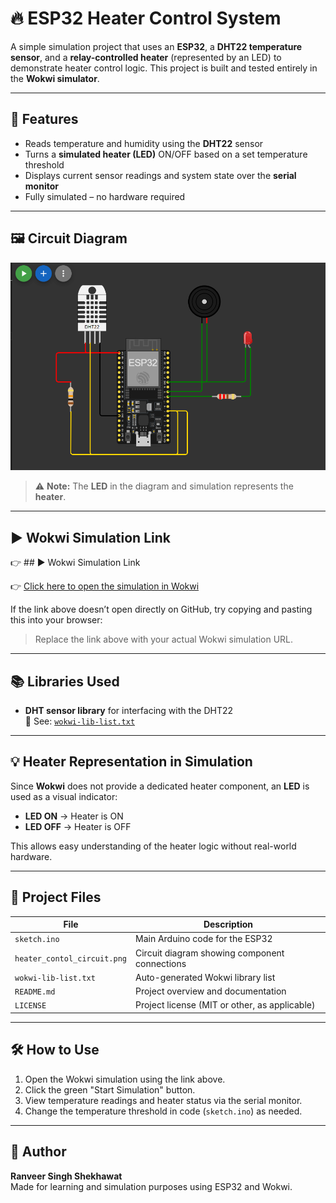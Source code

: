 # 🔥 ESP32 Heater Control System

A simple simulation project that uses an **ESP32**, a **DHT22 temperature sensor**, and a **relay-controlled heater** (represented by an LED) to demonstrate heater control logic. This project is built and tested entirely in the **Wokwi simulator**.

---

## 🧠 Features

- Reads temperature and humidity using the **DHT22** sensor
- Turns a **simulated heater (LED)** ON/OFF based on a set temperature threshold
- Displays current sensor readings and system state over the **serial monitor**
- Fully simulated – no hardware required

---

## 🖼️ Circuit Diagram

![Circuit Diagram](./heater_contol_circuit.png)

> ⚠️ **Note:** The **LED** in the diagram and simulation represents the **heater**.

---

## ▶️ Wokwi Simulation Link

👉 ## ▶️ Wokwi Simulation Link

👉 [Click here to open the simulation in Wokwi](https://wokwi.com/projects/438153436114816001)

If the link above doesn’t open directly on GitHub, try copying and pasting this into your browser:


> Replace the link above with your actual Wokwi simulation URL.

---

## 📚 Libraries Used

- **DHT sensor library** for interfacing with the DHT22  
  📄 See: [`wokwi-lib-list.txt`](./wokwi-lib-list.txt)

---

## 💡 Heater Representation in Simulation

Since **Wokwi** does not provide a dedicated heater component, an **LED** is used as a visual indicator:

- **LED ON** → Heater is ON
- **LED OFF** → Heater is OFF

This allows easy understanding of the heater logic without real-world hardware.

---

## 📂 Project Files

| File                     | Description                                   |
|--------------------------|-----------------------------------------------|
| `sketch.ino`             | Main Arduino code for the ESP32               |
| `heater_contol_circuit.png` | Circuit diagram showing component connections |
| `wokwi-lib-list.txt`     | Auto-generated Wokwi library list             |
| `README.md`              | Project overview and documentation            |
| `LICENSE`                | Project license (MIT or other, as applicable) |

---

## 🛠️ How to Use

1. Open the Wokwi simulation using the link above.
2. Click the green "Start Simulation" button.
3. View temperature readings and heater status via the serial monitor.
4. Change the temperature threshold in code (`sketch.ino`) as needed.

---

## 👤 Author

**Ranveer Singh Shekhawat**  
Made for learning and simulation purposes using ESP32 and Wokwi.


